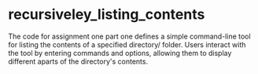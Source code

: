 # recursiveley_listing_contents
 The code for assignment one part one defines a simple command-line tool for listing the contents of a specified directory/ folder. Users interact with the tool by entering commands and options, allowing them to display different aparts of the directory's contents. 
